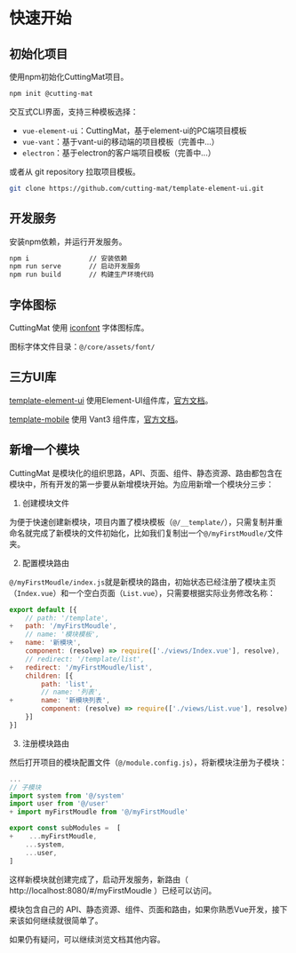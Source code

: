 # 快速开始

## 初始化项目

使用npm初始化CuttingMat项目。

``` bash
npm init @cutting-mat
```

交互式CLI界面，支持三种模板选择：

- `vue-element-ui`：CuttingMat，基于element-ui的PC端项目模板
- `vue-vant`：基于vant-ui的移动端的项目模板（完善中...）
- `electron`：基于electron的客户端项目模板（完善中...）

或者从 git repository 拉取项目模板。

``` bash
git clone https://github.com/cutting-mat/template-element-ui.git
```

## 开发服务

安装npm依赖，并运行开发服务。

``` bash
npm i               // 安装依赖
npm run serve       // 启动开发服务
npm run build       // 构建生产环境代码
```

## 字体图标

CuttingMat 使用 [iconfont](https://www.iconfont.cn/) 字体图标库。

图标字体文件目录：`@/core/assets/font/`

## 三方UI库

[template-element-ui](https://github.com/cutting-mat/template-element-ui) 使用Element-UI组件库，[官方文档](https://element.eleme.cn/#/zh-CN/component/changelog)。

[template-mobile](https://github.com/cutting-mat/template-mobile) 使用 Vant3 组件库，[官方文档](https://vant-contrib.gitee.io/vant/#/zh-CN/changelog)。

## 新增一个模块

CuttingMat 是模块化的组织思路，API、页面、组件、静态资源、路由都包含在模块中，所有开发的第一步要从新增模块开始。为应用新增一个模块分三步：

1. 创建模块文件

为便于快速创建新模块，项目内置了模块模板（`@/__template/`），只需复制并重命名就完成了新模块的文件初始化，比如我们复制出一个`@/myFirstMoudle/`文件夹。

2. 配置模块路由

`@/myFirstMoudle/index.js`就是新模块的路由，初始状态已经注册了模块主页（`Index.vue`）和一个空白页面（`List.vue`），只需要根据实际业务修改名称：

```js
export default [{
    // path: '/template',
+   path: '/myFirstMoudle',
    // name: '模块模板',
+   name: '新模块',
    component: (resolve) => require(['./views/Index.vue'], resolve),
    // redirect: '/template/list',
+   redirect: '/myFirstMoudle/list',
    children: [{
        path: 'list',
        // name: '列表',
+       name: '新模块列表',
        component: (resolve) => require(['./views/List.vue'], resolve)
    }]
}]
```

3. 注册模块路由

然后打开项目的模块配置文件（`@/module.config.js`），将新模块注册为子模块：

```js
...
// 子模块
import system from '@/system'
import user from '@/user'
+ import myFirstMoudle from '@/myFirstMoudle'

export const subModules =  [
+    ...myFirstMoudle,
    ...system,
    ...user,
]

```

这样新模块就创建完成了，启动开发服务，新路由（ http://localhost:8080/#/myFirstMoudle ）已经可以访问。

模块包含自己的 API、静态资源、组件、页面和路由，如果你熟悉Vue开发，接下来该如何继续就很简单了。

如果仍有疑问，可以继续浏览文档其他内容。
